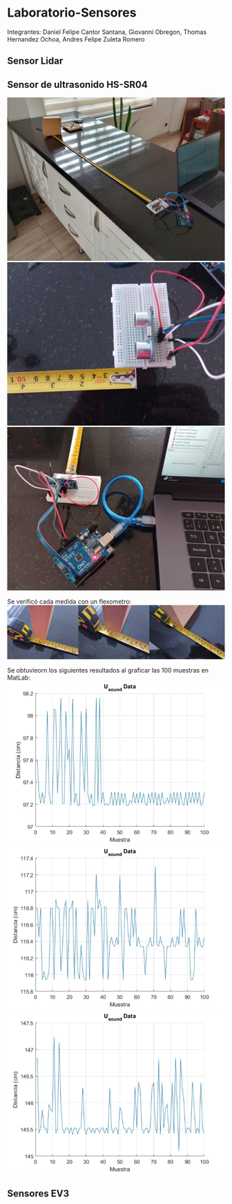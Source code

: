 # Laboratorio-Sensores

Integrantes: Daniel Felipe Cantor Santana, Giovanni Obregon, Thomas Hernandez Ochoa, Andres Felipe Zuleta Romero


## Sensor Lidar
    


## Sensor de ultrasonido HS-SR04
![image](https://github.com/FRM-2024-1S-Grupo-2/Laboratorio-Sensores/blob/main/Imagenes/Montaje.jpg)
![image](https://github.com/FRM-2024-1S-Grupo-2/Laboratorio-Sensores/blob/main/Imagenes/Sensor.jpg)
![image](https://github.com/FRM-2024-1S-Grupo-2/Laboratorio-Sensores/blob/main/Imagenes/conexión.jpg)

Se verificó cada medida con un flexometro:
![image](https://github.com/FRM-2024-1S-Grupo-2/Laboratorio-Sensores/blob/main/Imagenes/Medidas.jpg)

Se obtuvieorn los siguientes resultados al graficar las 100 muestras en MatLab:
![image](https://github.com/FRM-2024-1S-Grupo-2/Laboratorio-Sensores/blob/main/Imagenes/Grafica_1m.jpg)
![image](https://github.com/FRM-2024-1S-Grupo-2/Laboratorio-Sensores/blob/main/Imagenes/Grafica_1,2m.jpg)
![image](https://github.com/FRM-2024-1S-Grupo-2/Laboratorio-Sensores/blob/main/Imagenes/Grafica_1,5m.jpg)


## Sensores EV3


